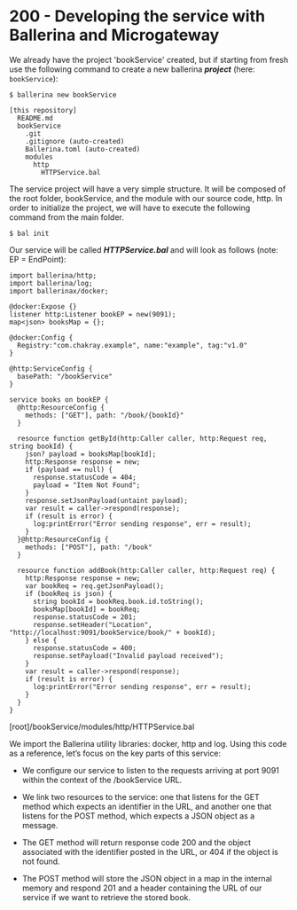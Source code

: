 # 200 - Developing the service with Ballerina and Microgateway

We already have the project 'bookService' created, but if starting from fresh use the following command to create a new ballerina ***project*** (here: ```bookService```):

```
$ ballerina new bookService
```

```
[this repository]
  README.md
  bookService
    .git
    .gitignore (auto-created)
    Ballerina.toml (auto-created)
    modules
      http
        HTTPService.bal
```

The service project will have a very simple structure. It will be composed of the root folder, bookService, and the module with our source code, http. In order to initialize the project, we will have to execute the following command from the main folder.

```$ bal init```

Our service will be called ***HTTPService.bal*** and will look as follows (note: EP = EndPoint):

```
import ballerina/http;
import ballerina/log;
import ballerinax/docker;

@docker:Expose {}
listener http:Listener bookEP = new(9091);
map<json> booksMap = {};

@docker:Config {
  Registry:"com.chakray.example", name:"example", tag:"v1.0"
}

@http:ServiceConfig {
  basePath: "/bookService"
}

service books on bookEP {
  @http:ResourceConfig {
    methods: ["GET"], path: "/book/{bookId}"
  }

  resource function getById(http:Caller caller, http:Request req, string bookId) {
    json? payload = booksMap[bookId];
    http:Response response = new;
    if (payload == null) {
      response.statusCode = 404;
      payload = "Item Not Found";
    }
    response.setJsonPayload(untaint payload);
    var result = caller->respond(response);
    if (result is error) {
      log:printError("Error sending response", err = result);
    }
  }@http:ResourceConfig {
    methods: ["POST"], path: "/book"
  }

  resource function addBook(http:Caller caller, http:Request req) {
    http:Response response = new;
    var bookReq = req.getJsonPayload();
    if (bookReq is json) {
      string bookId = bookReq.book.id.toString();
      booksMap[bookId] = bookReq;
      response.statusCode = 201;
      response.setHeader("Location", "http://localhost:9091/bookService/book/" + bookId);
    } else {
      response.statusCode = 400;
      response.setPayload("Invalid payload received");
    }
    var result = caller->respond(response);
    if (result is error) {
      log:printError("Error sending response", err = result);
    }
  }
}
```
[root]/bookService/modules/http/HTTPService.bal

We import the Ballerina utility libraries: docker, http and log. Using this code as a reference, let’s focus on the key parts of this service:

- We configure our service to listen to the requests arriving at port 9091 within the context of the /bookService URL.

- We link two resources to the service: one that listens for the GET method which expects an identifier in the URL, and another one that listens for the POST method, which expects a JSON object as a message.

- The GET method will return response code 200 and the object associated with the identifier posted in the URL, or 404 if the object is not found.

- The POST method will store the JSON object in a map in the internal memory and respond 201 and a header containing the URL of our service if we want to retrieve the stored book.



